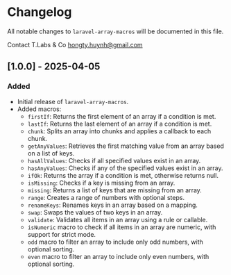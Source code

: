 # Changelog

All notable changes to `laravel-array-macros` will be documented in this file.

Contact T.Labs & Co <hongty.huynh@gmail.com>

## [1.0.0] - 2025-04-05
### Added
- Initial release of `laravel-array-macros`.
- Added macros:
  - `firstIf`: Returns the first element of an array if a condition is met.
  - `lastIf`: Returns the last element of an array if a condition is met.
  - `chunk`: Splits an array into chunks and applies a callback to each chunk.
  - `getAnyValues`: Retrieves the first matching value from an array based on a list of keys.
  - `hasAllValues`: Checks if all specified values exist in an array.
  - `hasAnyValues`: Checks if any of the specified values exist in an array.
  - `ifOk`: Returns the array if a condition is met, otherwise returns null.
  - `isMissing`: Checks if a key is missing from an array.
  - `missing`: Returns a list of keys that are missing from an array.
  - `range`: Creates a range of numbers with optional steps.
  - `renameKeys`: Renames keys in an array based on a mapping.
  - `swap`: Swaps the values of two keys in an array.
  - `validate`: Validates all items in an array using a rule or callable.
  - `isNumeric` macro to check if all items in an array are numeric, with support for strict mode.
  - `odd` macro to filter an array to include only odd numbers, with optional sorting.
  - `even` macro to filter an array to include only even numbers, with optional sorting.
